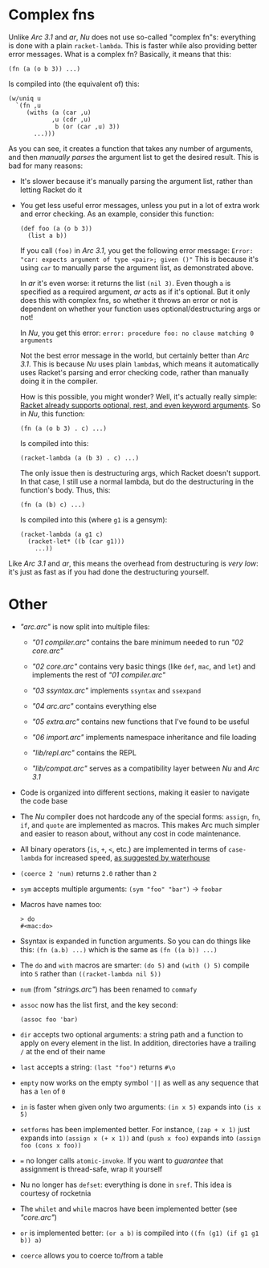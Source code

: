 Complex fns
===========

Unlike _Arc 3.1_ and _ar_, _Nu_ does not use so-called "complex fn"s:
everything is done with a plain `racket-lambda`. This is faster while also
providing better error messages. What is a complex fn? Basically, it means
that this:

    (fn (a (o b 3)) ...)

Is compiled into (the equivalent of) this:

    (w/uniq u
      `(fn ,u
         (withs (a (car ,u)
                ,u (cdr ,u)
                 b (or (car ,u) 3))
           ...)))

As you can see, it creates a function that takes any number of arguments, and
then *manually parses* the argument list to get the desired result. This is
bad for many reasons:

*   It's slower because it's manually parsing the argument list, rather than
    letting Racket do it

*   You get less useful error messages, unless you put in a lot of extra work
    and error checking. As an example, consider this function:

        (def foo (a (o b 3))
          (list a b))

    If you call `(foo)` in _Arc 3.1_, you get the following error message:
    `Error: "car: expects argument of type <pair>; given ()"` This is because
    it's using `car` to manually parse the argument list, as demonstrated
    above.

    In _ar_ it's even worse: it returns the list `(nil 3)`. Even though `a` is
    specified as a required argument, _ar_ acts as if it's optional. But it
    only does this with complex fns, so whether it throws an error or not is
    dependent on whether your function uses optional/destructuring args or
    not!

    In _Nu_, you get this error: `error: procedure foo: no clause matching 0
    arguments`

    Not the best error message in the world, but certainly better than
    _Arc 3.1_. This is because _Nu_ uses plain `lambda`s, which means it
    automatically uses Racket's parsing and error checking code, rather than
    manually doing it in the compiler.

    How is this possible, you might wonder? Well, it's actually really simple:
    [Racket already supports optional, rest, and even keyword arguments](http://docs.racket-lang.org/guide/lambda.html).
    So in _Nu_, this function:

        (fn (a (o b 3) . c) ...)

    Is compiled into this:

        (racket-lambda (a (b 3) . c) ...)

    The only issue then is destructuring args, which Racket doesn't support.
    In that case, I still use a normal lambda, but do the destructuring in the
    function's body. Thus, this:

        (fn (a (b) c) ...)

    Is compiled into this (where `g1` is a gensym):

        (racket-lambda (a g1 c)
          (racket-let* ((b (car g1)))
            ...))

Like *Arc 3.1* and *ar*, this means the overhead from destructuring is
*very low*: it's just as fast as if you had done the destructuring yourself.


Other
=====

  * _"arc.arc"_ is now split into multiple files:

      * _"01 compiler.arc"_ contains the bare minimum needed to run _"02 core.arc"_
      * _"02 core.arc"_ contains very basic things (like `def`, `mac`, and `let`)
        and implements the rest of _"01 compiler.arc"_
      * _"03 ssyntax.arc"_ implements `ssyntax` and `ssexpand`
      * _"04 arc.arc"_ contains everything else
      * _"05 extra.arc"_ contains new functions that I've found to be useful
      * _"06 import.arc"_ implements namespace inheritance and file loading

      * _"lib/repl.arc"_ contains the REPL
      * _"lib/compat.arc"_ serves as a compatibility layer between _Nu_ and _Arc 3.1_

  * Code is organized into different sections, making it easier to navigate
    the code base

  * The _Nu_ compiler does not hardcode any of the special forms: `assign`,
    `fn`, `if`, and `quote` are implemented as macros. This makes Arc much
    simpler and easier to reason about, without any cost in code maintenance.

  * All binary operators (`is`, `+`, `<`, etc.) are implemented in terms of
    `case-lambda` for increased speed, [as suggested by waterhouse](https://sites.google.com/site/arclanguagewiki/arc-3_1/optimizations)

  * `(coerce 2 'num)` returns `2.0` rather than `2`

  * `sym` accepts multiple arguments: `(sym "foo" "bar")` -> `foobar`

  * Macros have names too:

        > do
        #<mac:do>

  * Ssyntax is expanded in function arguments. So you can do things like this:
    `(fn (a.b) ...)` which is the same as `(fn ((a b)) ...)`

  * The `do` and `with` macros are smarter: `(do 5)` and `(with () 5)` compile
    into `5` rather than `((racket-lambda nil 5))`

  * `num` (from _"strings.arc"_) has been renamed to `commafy`

  * `assoc` now has the list first, and the key second:

        (assoc foo 'bar)

  * `dir` accepts two optional arguments: a string path and a function to
    apply on every element in the list. In addition, directories have a
    trailing `/` at the end of their name

  * `last` accepts a string: `(last "foo")` returns `#\o`

  * `empty` now works on the empty symbol `'||` as well as any sequence that
    has a `len` of `0`

  * `in` is faster when given only two arguments: `(in x 5)` expands into
    `(is x 5)`

  * `setforms` has been implemented better. For instance, `(zap + x 1)` just
    expands into `(assign x (+ x 1))` and `(push x foo)` expands into
    `(assign foo (cons x foo))`

  * `=` no longer calls `atomic-invoke`. If you want to *guarantee* that
    assignment is thread-safe, wrap it yourself

  * Nu no longer has `defset`: everything is done in `sref`. This idea is
    courtesy of rocketnia

  * The `whilet` and `while` macros have been implemented better (see _"core.arc"_)

  * `or` is implemented better: `(or a b)` is compiled into
    `((fn (g1) (if g1 g1 b)) a)`

  * `coerce` allows you to coerce to/from a table
